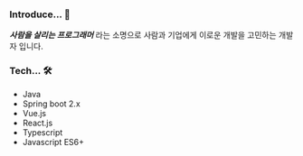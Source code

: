### Introduce... 👋
***사람을 살리는 프로그래머*** 라는 소명으로 사람과 기업에게 이로운 개발을 고민하는 
개발자 입니다.

### Tech... 🛠
- Java
- Spring boot 2.x
- Vue.js
- React.js
- Typescript
- Javascript ES6+

